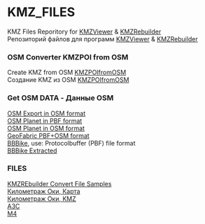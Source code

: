# KMZ_FILES

KMZ Files Reporitory for [KMZViewer](https://github.com/dkxce/KMZViewer) &amp; [KMZRebuilder](https://github.com/dkxce/KMZRebuilder)     
Репозиторий файлов для программ [KMZViewer](https://github.com/dkxce/KMZViewer) &amp; [KMZRebuilder](https://github.com/dkxce/KMZRebuilder)   

### OSM Converter KMZPOI from OSM

Create KMZ from OSM [KMZPOIfromOSM](https://github.com/dkxce/KMZPOIfromOSM)     
Создание KMZ из OSM [KMZPOIfromOSM](https://github.com/dkxce/KMZPOIfromOSM)    

### Get OSM DATA - Данные OSM

[OSM Export in OSM format](https://www.openstreetmap.org/export)        
[OSM Planet in PBF format](https://planet.openstreetmap.org/pbf/)     
[OSM Planet in OSM format](https://planet.openstreetmap.org/planet/)    
[GeoFabric PBF+OSM format](https://download.geofabrik.de/)    
[BBBike](https://extract.bbbike.org/), use:  Protocolbuffer (PBF) file format       
[BBBike Extracted](https://download.bbbike.org/osm/extract/)    

### FILES

[KMZREbuilder Convert File Samples](KMZRebuilder_Convert_Samples)     
[Километраж Оки, Карта](https://www.google.com/maps/d/u/0/viewer?mid=15PUTBk_nL3BjpxP4SI6LOpgXRMrFxk5c&ll=54.95400302675846%2C37.74294354187784&z=10)    
[Километраж Оки, KMZ](https://github.com/dkxce/KMZ_FILES/blob/main/%D0%9E%D0%BA%D0%B0%20(%D0%9A%D0%B8%D0%BB%D0%BE%D0%BC%D0%B5%D1%82%D1%80%D0%B0%D0%B6).kmz)   
[АЗС](https://github.com/dkxce/KMZ_FILES/tree/main/%D0%90%D0%97%D0%A1)   
[M4](https://github.com/dkxce/KMZ_FILES/tree/main/M4)   
